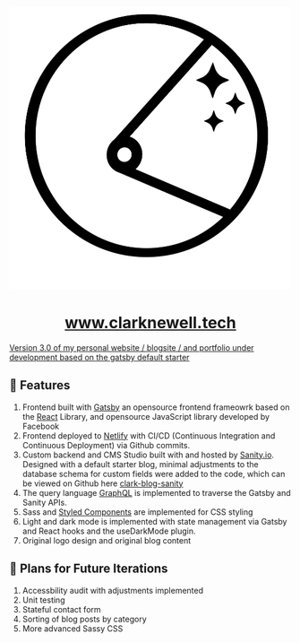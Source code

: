 ![Spaceman Clark](./src/assets/clarklogo.inline.svg)
<p align="center">
  <a href="https://www.clarknewell.tech">
    <h1 align="center">www.clarknewell.tech</h1>
</p>


Version 3.0 of my personal website / blogsite / and portfolio under development based on the [gatsby default starter](https://github.com/gatsbyjs/gatsby-starter-default)

## 🚀 Features

1. Frontend built with [Gatsby](https://gatsbyjs.com) an opensource frontend frameowrk based on the [React](https://reactjs.org) Library, and opensource JavaScript library developed by Facebook
1. Frontend deployed to [Netlify](https://www.netlify.com) with CI/CD (Continuous Integration and Continuous Deployment) via Github commits.
1. Custom backend and CMS Studio built with and hosted by [Sanity.io](https://sanity.io). Designed with a default starter blog, minimal adjustments to the database schema for custom fields were added to the code, which can be viewed on Github here [clark-blog-sanity](https://github.com/WCNewell/clark-blog-sanity)
1. The query language [GraphQL](https://graphql.org) is implemented to traverse the Gatsby and Sanity APIs.
1. Sass and [Styled Components](https://styled-components.com/) are implemented for CSS styling
1. Light and dark mode is implemented with state management via Gatsby and React hooks and the useDarkMode plugin.
1. Original logo design and original blog content

## 💖 Plans for Future Iterations

1. Accessbility audit with adjustments implemented
1. Unit testing
1. Stateful contact form
1. Sorting of blog posts by category
1. More advanced Sassy CSS

